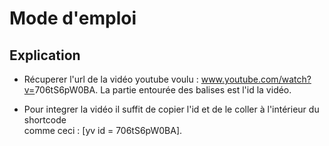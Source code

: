 # Mode d'emploi

## Explication

- Récuperer l'url de la vidéo youtube voulu :
www.youtube.com/watch?v=<id>706tS6pW0BA</id>.
La partie entourée des balises <id> est l'id la vidéo.

- Pour integrer la vidéo il suffit de copier l'id
et de le coller à l'intérieur du shortcode<br>
comme ceci : [yv id = 706tS6pW0BA].
